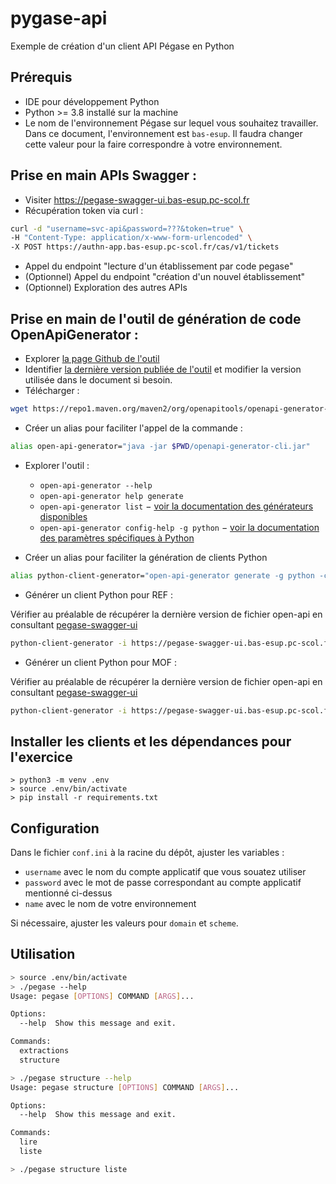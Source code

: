 # pygase-api

Exemple de création d'un client API Pégase en Python

## Prérequis

- IDE pour développement Python
- Python >= 3.8 installé sur la machine
- Le nom de l'environnement Pégase sur lequel vous souhaitez travailler. Dans ce document, l'environnement est `bas-esup`. Il faudra changer cette valeur pour la faire correspondre à votre environnement.

## Prise en main APIs Swagger :

- Visiter https://pegase-swagger-ui.bas-esup.pc-scol.fr
- Récupération token via curl : 

```bash
curl -d "username=svc-api&password=???&token=true" \
-H "Content-Type: application/x-www-form-urlencoded" \
-X POST https://authn-app.bas-esup.pc-scol.fr/cas/v1/tickets
```

- Appel du endpoint "lecture d'un établissement par code pegase"
- (Optionnel) Appel du endpoint "création d'un nouvel établissement"
- (Optionnel) Exploration des autres APIs

## Prise en main de l'outil de génération de code OpenApiGenerator :

- Explorer [la page Github de l'outil](https://github.com/OpenAPITools/openapi-generator/blob/master/README.md)
- Identifier [la dernière version publiée de l'outil](https://github.com/OpenAPITools/openapi-generator/blob/master/README.md#11---compatibility) et modifier la version utilisée dans le document si besoin.
- Télécharger :

```bash
wget https://repo1.maven.org/maven2/org/openapitools/openapi-generator-cli/5.3.0/openapi-generator-cli-5.3.0.jar -O openapi-generator-cli.jar
```

- Créer un alias pour faciliter l'appel de la commande : 
```bash
alias open-api-generator="java -jar $PWD/openapi-generator-cli.jar"
```

- Explorer l'outil : 
    - `open-api-generator --help`
    - `open-api-generator help generate`
    - `open-api-generator list` − [voir la documentation des générateurs disponibles](https://github.com/OpenAPITools/openapi-generator/blob/v5.3.0/docs/generators)
    - `open-api-generator config-help -g python` − [voir la documentation des paramètres spécifiques à Python](https://github.com/OpenAPITools/openapi-generator/blob/v5.3.0/docs/generators/python.md)

- Créer un alias pour faciliter la génération de clients Python

```bash
alias python-client-generator="open-api-generator generate -g python -c python-gen-config.json"
```

- Générer un client Python pour REF :

Vérifier au préalable de récupérer la dernière version de fichier open-api en consultant [pegase-swagger-ui](https://pegase-swagger-ui.bas-esup.pc-scol.fr/)

```bash
python-client-generator -i https://pegase-swagger-ui.bas-esup.pc-scol.fr/fr.pcscol/ref-api/ref-api-2.2.0.yml -o generated/ref --package-name ref-client
```

- Générer un client Python pour MOF :

Vérifier au préalable de récupérer la dernière version de fichier open-api en consultant [pegase-swagger-ui](https://pegase-swagger-ui.bas-esup.pc-scol.fr/)

```bash
python-client-generator -i https://pegase-swagger-ui.bas-esup.pc-scol.fr/fr.pcscol.mof-api/mof-application-api-v1/mof-application-api-v1-2.2.0.yml -c python-gen-config.json -o generated/mof --package-name mof-client --skip-validate-spec
```

## Installer les clients et les dépendances pour l'exercice

```
> python3 -m venv .env
> source .env/bin/activate
> pip install -r requirements.txt
```

## Configuration

Dans le fichier  `conf.ini` à la racine du dépôt, ajuster les variables :

- `username` avec le nom du compte applicatif que vous souatez utiliser
- `password` avec le mot de passe correspondant au compte applicatif mentionné ci-dessus
- `name` avec le nom de votre environnement

Si nécessaire, ajuster les valeurs pour `domain` et `scheme`.

## Utilisation

```bash
> source .env/bin/activate
> ./pegase --help
Usage: pegase [OPTIONS] COMMAND [ARGS]...

Options:
  --help  Show this message and exit.

Commands:
  extractions
  structure

> ./pegase structure --help
Usage: pegase structure [OPTIONS] COMMAND [ARGS]...

Options:
  --help  Show this message and exit.

Commands:
  lire
  liste

> ./pegase structure liste
```